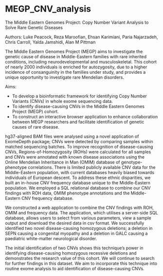 # MEGP_CNV_analysis

The Middle Eastern Genomes Project: Copy Number Variant Analysis to Solve Rare Genetic Diseases

Authors: Luke Peacock, Reza Maroofian, Ehsan Karimiani, Paria Najarzadeh, Chris Carroll, Yalda Jamshidi, Alan M Pittman

The Middle Eastern Genomes Project (MEGP) aims to investigate the genetic cause of disease in Middle-Eastern families with rare inherited conditions, including neurodevelopmental and musculoskeletal.
This cohort of nearly 2000 individuals is enriched for autozygosity, due to a higher incidence of consanguinity in the families under study, and provides a unique opportunity to investigate rare Mendelian disorders.

Aims:
-	To develop a bioinformatic framework for identifying Copy Number Variants (CNVs) in whole exome sequencing data.
-	To identify disease-causing CNVs in the Middle Eastern Genomes Project (MEGP) cohort.
-	To construct an interactive browser application to enhance collaboration between MEGP researchers and facilitate identification of genetic causes of rare disease.

hg37-aligned BAM files were analysed using a novel application of ExomeDepth package; CNVs were detected by comparing samples within matched sequencing batches.
To improve recognition of disease-causing CNVs, Regions-of-Homozygosity (ROHs) were calculated for all samples and CNVs were annotated with known disease associations using the Online Mendelian Inheritance in Man (OMIM) database of genotype-phenotype correlations.
There is limited publicly available CNV data for the Middle-Eastern population, with current databases heavily biased towards individuals of European descent.
To address these ethnic disparities, we built an in-house CNV frequency database unique to the Middle-Eastern population.
We employed a SQL relational database to combine our CNV findings with ROH data, OMIM phenotype annotations and the Middle-Eastern CNV frequency database.

We constructed a web application to combine the CNV findings with ROH, OMIM and frequency data.
The application, which utilises a server-side SQL database, allows users to select from various parameters, view a sample output and download the desired data in csv format.
We successfully identified two novel disease-causing homozygous deletions; a deletion in SEPN causing a congenital myopathy and a deletion in GALC causing a paediatric white-matter neurological disorder.

The initial identification of two CNVs shows this technique’s power in identifying disease-causing homozygous recessive deletions and demonstrates the research value of this cohort. We will continue to search for further findings in this dataset.
We aim to incorporate this technique into routine exome analysis to aid identification of disease-causing CNVs.
